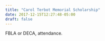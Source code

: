 ```yaml
---
title: "Carol Terbot Memorial Scholarship"
date: 2017-12-15T12:27:48-05:00
draft: false
---
```


FBLA or DECA, attendance.
